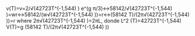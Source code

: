 v(T)=v=2/√(42723T^(-1,544) ) e^(g π/3)↔58142/√(42723T^(-1,544) )=wr↔58142/(w√(42723T^(-1,544) ))=r↔(58142 T)/(2π√(42723T^(-1,544) ))=r
where 2π√(42723T^(-1,544) )=2πL, donde L^2 (T)=42723T^(-1,544)
V(T)=g  (58142 T)/(2π√(42723T^(-1,544) ))

